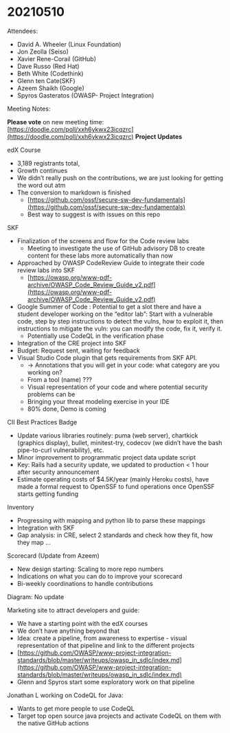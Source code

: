 # 20210510

Attendees:

- David A. Wheeler (Linux Foundation)
- Jon Zeolla (Seiso)
- Xavier Rene-Corail (GitHub)
- Dave Russo (Red Hat)
- Beth White (Codethink)
- Glenn ten Cate(SKF)
- Azeem Shaikh (Google)
- Spyros Gasteratos (OWASP- Project Integration)

Meeting Notes:

**Please vote** on new meeting time:[https://doodle.com/poll/xxh6ykwx23icqzrc](https://doodle.com/poll/xxh6ykwx23icqzrc)
**Project Updates**

edX Course

- 3,189 registrants total,
- Growth continues
- We didn’t really push on the contributions, we are just looking for getting the word out atm
- The conversion to markdown is finished
  - [https://github.com/ossf/secure-sw-dev-fundamentals](https://github.com/ossf/secure-sw-dev-fundamentals)
  - Best way to suggest is with issues on this repo

SKF

- Finalization of the screens and flow for the Code review labs
  - Meeting to investigate the use of GitHub advisory DB to create content for these labs more automatically than now
- Approached by OWASP CodeReview Guide to integrate their code review labs into SKF
  - [https://owasp.org/www-pdf-archive/OWASP_Code_Review_Guide_v2.pdf](https://owasp.org/www-pdf-archive/OWASP_Code_Review_Guide_v2.pdf)
- Google Summer of Code : Potential to get a slot there and have a student developer working on the “editor lab”: Start with a vulnerable code, step by step instructions to detect the vulns, how to exploit it, then instructions to mitigate the vuln: you can modify the code, fix it, verify it.
  - Potentially use CodeQL in the verification phase
- Integration of the CRE project into SKF
- Budget: Request sent, waiting for feedback
- Visual Studio Code plugin that gets requirements from SKF API.
  - → Annotations that you will get in your code: what category are you working on?
  - From a tool (name) ???
  - Visual representation of your code and where potential security problems can be
  - Bringing your threat modeling exercise in your IDE
  - 80% done, Demo is coming

CII Best Practices Badge

- Update various libraries routinely: puma (web server), chartkick (graphics display), bullet, minitest-try, codecov (we didn’t have the bash pipe-to-curl vulnerability), etc.
- Minor improvement to programmatic project data update script
- Key: Rails had a security update, we updated to production &lt; 1 hour after security announcement
- Estimate operating costs of $4.5K/year (mainly Heroku costs), have made a formal request to OpenSSF to fund operations once OpenSSF starts getting funding

Inventory

- Progressing with mapping and python lib to parse these mappings
- Integration with SKF
- Gap analysis: in CRE, select 2 standards and check how they fit, how they map ...

Scorecard (Update from Azeem)

- New design starting: Scaling to more repo numbers
- Indications on what you can do to improve your scorecard
- Bi-weekly coordinations to handle contributions

Diagram: No update

Marketing site to attract developers and guide:

- We have a starting point with the edX courses
- We don’t have anything beyond that
- Idea: create a pipeline, from awareness to expertise - visual representation of that pipeline and link to the different projects
- [https://github.com/OWASP/www-project-integration-standards/blob/master/writeups/owasp_in_sdlc/index.md](https://github.com/OWASP/www-project-integration-standards/blob/master/writeups/owasp_in_sdlc/index.md)
- Glenn and Spyros start some exploratory work on that pipeline

Jonathan L working on CodeQL for Java:

- Wants to get more people to use CodeQL
- Target top open source java projects and activate CodeQL on them with the native GitHub actions
